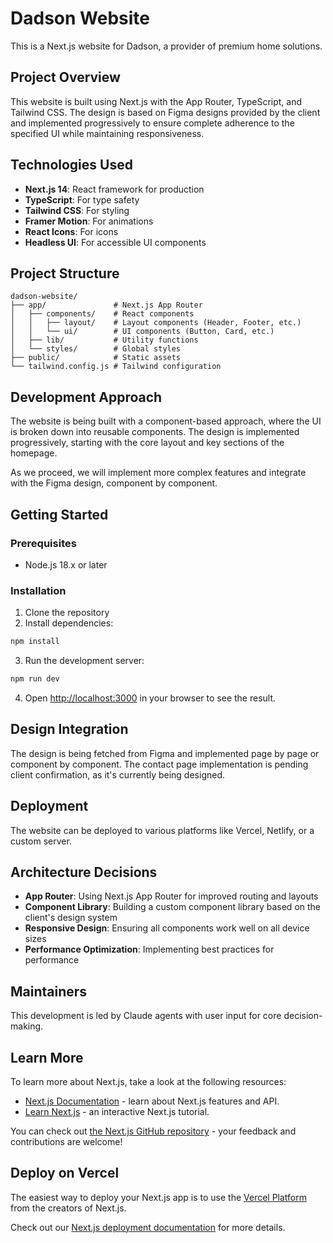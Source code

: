 # Dadson Website

This is a Next.js website for Dadson, a provider of premium home solutions.

## Project Overview

This website is built using Next.js with the App Router, TypeScript, and Tailwind CSS. The design is based on Figma designs provided by the client and implemented progressively to ensure complete adherence to the specified UI while maintaining responsiveness.

## Technologies Used

- **Next.js 14**: React framework for production
- **TypeScript**: For type safety
- **Tailwind CSS**: For styling
- **Framer Motion**: For animations
- **React Icons**: For icons
- **Headless UI**: For accessible UI components

## Project Structure

```
dadson-website/
├── app/               # Next.js App Router
│   ├── components/    # React components
│   │   ├── layout/    # Layout components (Header, Footer, etc.)
│   │   └── ui/        # UI components (Button, Card, etc.)
│   ├── lib/           # Utility functions
│   └── styles/        # Global styles
├── public/            # Static assets
└── tailwind.config.js # Tailwind configuration
```

## Development Approach

The website is being built with a component-based approach, where the UI is broken down into reusable components. The design is implemented progressively, starting with the core layout and key sections of the homepage.

As we proceed, we will implement more complex features and integrate with the Figma design, component by component.

## Getting Started

### Prerequisites

- Node.js 18.x or later

### Installation

1. Clone the repository
2. Install dependencies:

```bash
npm install
```

3. Run the development server:

```bash
npm run dev
```

4. Open [http://localhost:3000](http://localhost:3000) in your browser to see the result.

## Design Integration

The design is being fetched from Figma and implemented page by page or component by component. The contact page implementation is pending client confirmation, as it's currently being designed.

## Deployment

The website can be deployed to various platforms like Vercel, Netlify, or a custom server.

## Architecture Decisions

- **App Router**: Using Next.js App Router for improved routing and layouts
- **Component Library**: Building a custom component library based on the client's design system
- **Responsive Design**: Ensuring all components work well on all device sizes
- **Performance Optimization**: Implementing best practices for performance

## Maintainers

This development is led by Claude agents with user input for core decision-making.

## Learn More

To learn more about Next.js, take a look at the following resources:

- [Next.js Documentation](https://nextjs.org/docs) - learn about Next.js features and API.
- [Learn Next.js](https://nextjs.org/learn) - an interactive Next.js tutorial.

You can check out [the Next.js GitHub repository](https://github.com/vercel/next.js) - your feedback and contributions are welcome!

## Deploy on Vercel

The easiest way to deploy your Next.js app is to use the [Vercel Platform](https://vercel.com/new?utm_medium=default-template&filter=next.js&utm_source=create-next-app&utm_campaign=create-next-app-readme) from the creators of Next.js.

Check out our [Next.js deployment documentation](https://nextjs.org/docs/app/building-your-application/deploying) for more details.
